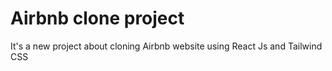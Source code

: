 
# Airbnb clone project

It's a new project about cloning Airbnb website using React Js and Tailwind CSS